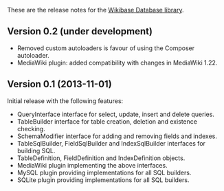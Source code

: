 These are the release notes for the [Wikibase Database library](README.md).

## Version 0.2 (under development)

* Removed custom autoloaders is favour of using the Composer autoloader.
* MediaWiki plugin: added compatibility with changes in MediaWiki 1.22.

## Version 0.1 (2013-11-01)

Initial release with the following features:

* QueryInterface interface for select, update, insert and delete queries.
* TableBuilder interface for table creation, deletion and existence checking.
* SchemaModifier interface for adding and removing fields and indexes.
* TableSqlBuilder, FieldSqlBuilder and IndexSqlBuilder interfaces for building SQL.
* TableDefinition, FieldDefinition and IndexDefinition objects.
* MediaWiki plugin implementing the above interfaces.
* MySQL plugin providing implementations for all SQL builders.
* SQLite plugin providing implementations for all SQL builders.
